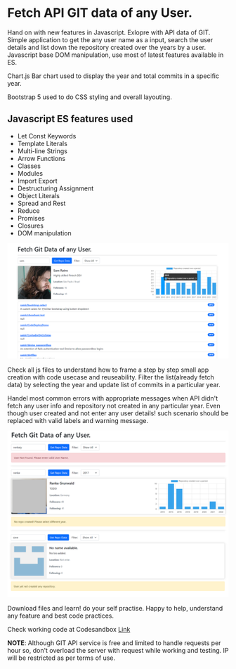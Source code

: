 # Fetch API GIT data of any User.
Hand on with new features in Javascript. Exlopre with API data of GIT.
Simple application to get the any user name as a input, search the user details and list down the repository created over the years by a user. Javascript base DOM manipulation, use most of latest features available in ES.

Chart.js Bar chart used to display the year and total commits in a specific year.

Bootstrap 5 used to do CSS styling and overall layouting.

## Javascript ES features used
- Let Const Keywords
- Template Literals
- Multi-line Strings
- Arrow Functions
- Classes
- Modules
- Import Export
- Destructuring Assignment
- Object Literals
- Spread and Rest
- Reduce
- Promises
- Closures
- DOM manipulation

![Snap of Web UI](/GIT-DataUI.png "Snap of UI")

Check all js files to understand how to frame a step by step small app creation with code usecase and reuseability. 
Filter the list(already fetch data) by selecting the year and update list of commits in a particular year.

Handel most common errors with appropriate messages when API didn't fetch any user info and repository not created in any particular year. Even though user created and not enter any user details! such scenario should be replaced with valid labels and warning message.

![Snap of Error Handeling](/error_handeling.png "Snap of Error Handeling")

Download files and learn! do your self practise. Happy to help, understand any feature and best code practices.

Check working code at Codesandbox [Link](https://codesandbox.io/embed/nostalgic-carson-zwm8qd?fontsize=14&hidenavigation=1&theme=dark&view=preview)

**NOTE**: Although GIT API service is free and limited to handle requests per hour so, don't overload the server with request while working and testing. IP will be restricted as per terms of use.
